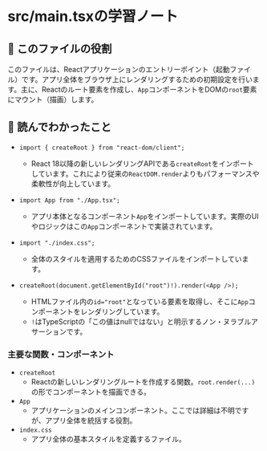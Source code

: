 # src/main.tsxの学習ノート

## 📌 このファイルの役割

このファイルは、Reactアプリケーションのエントリーポイント（起動ファイル）です。アプリ全体をブラウザ上にレンダリングするための初期設定を行います。主に、Reactのルート要素を作成し、`App`コンポーネントをDOMの`root`要素にマウント（描画）します。

## 📖 読んでわかったこと

- `import { createRoot } from "react-dom/client";`
  - React 18以降の新しいレンダリングAPIである`createRoot`をインポートしています。これにより従来の`ReactDOM.render`よりもパフォーマンスや柔軟性が向上しています。

- `import App from "./App.tsx";`
  - アプリ本体となるコンポーネント`App`をインポートしています。実際のUIやロジックはこの`App`コンポーネントで実装されています。

- `import "./index.css";`
  - 全体のスタイルを適用するためのCSSファイルをインポートしています。

- `createRoot(document.getElementById("root")!).render(<App />);`
  - HTMLファイル内の`id="root"`となっている要素を取得し、そこに`App`コンポーネントをレンダリングしています。
  - `!`はTypeScriptの「この値はnullではない」と明示するノン・ヌラブルアサーションです。

### 主要な関数・コンポーネント

- `createRoot`
  - Reactの新しいレンダリングルートを作成する関数。`root.render(...)`の形でコンポーネントを描画できる。
- `App`
  - アプリケーションのメインコンポーネント。ここでは詳細は不明ですが、アプリ全体を統括する役割。
- `index.css`
  - アプリ全体の基本スタイルを定義するファイル。
